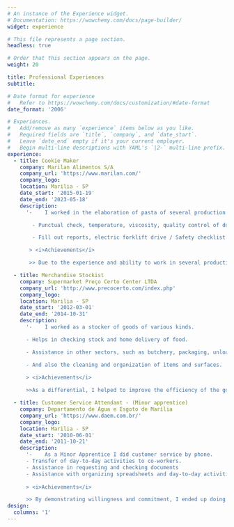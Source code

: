 ```yaml
---
# An instance of the Experience widget.
# Documentation: https://wowchemy.com/docs/page-builder/
widget: experience

# This file represents a page section.
headless: true

# Order that this section appears on the page.
weight: 20

title: Professional Experiences
subtitle:

# Date format for experience
#   Refer to https://wowchemy.com/docs/customization/#date-format
date_format: '2006'

# Experiences.
#   Add/remove as many `experience` items below as you like.
#   Required fields are `title`, `company`, and `date_start`.
#   Leave `date_end` empty if it's your current employer.
#   Begin multi-line descriptions with YAML's `|2-` multi-line prefix.
experience:
  - title: Cookie Maker
    company: Marilan Alimentos S/A
    company_url: 'https://www.marilan.com/'
    company_logo: 
    location: Marilia - SP
    date_start: '2015-01-19'
    date_end: '2023-05-18'
    description: 
      '-	I worked in the elaboration of pasta of several production lines.

       	- Punctual check, temperature, viscosity, quality control of doughs according to ISO standards.

        - Fill out reports, electric forklift drive / Safety checklist NR 11.

       > <i>Achievements</i>

       >> Due to the experience and ability to work in several production lines, I demonstrated versatility and ability to adapt to different environments and processes and also to control the quality of the products, not to mention the familiarity with some safety standards.'

  - title: Merchandise Stockist  
    company: Supermarket Preço Certo Center LTDA
    company_url: 'http://www.precocerto.com/index.php'
    company_logo: 
    location: Marilia - SP
    date_start: '2012-03-01'
    date_end: '2014-10-31'
    description: 
      '-	I worked as a stocker of goods of various kinds.

      -	Helps in checking stock and home delivery of food.

      -	Assistance in other sectors, such as butchery, packaging, unloading of materials, etc.

      - And also the cleaning and organization of items and surfaces.

      > <i>Achievements</i>
      
      >>As a differential, I helped to improve the efficiency of the goods replenishment process, resulting in more accurate inventories and reduction of losses and reduction of customer complaints related to hygiene and organization of products.'

  - title: Customer Service Attendant - (Minor apprentice)
    company: Departamento de Água e Esgoto de Marília
    company_url: 'https://www.daem.com.br/'
    company_logo: 
    location: Marilia - SP
    date_start: '2010-06-01'
    date_end: '2011-10-21'
    description: 
      '-	As a Minor Apprentice I did customer service by phone.
      -	Transfer of day-to-day activities to co-workers.
      -	Assistance in requesting and checking documents
      -	Assistance with organizing spreadsheets and day-to-day activities.
      
      > <i>Achievements</i>

      >> By demonstrating willingness and commitment, I ended up doing several tasks simultaneously, ensuring compliance with deadlines and efficiency in daily activities, gaining notoriety among the team.'
design:
  columns: '1'
---
```

